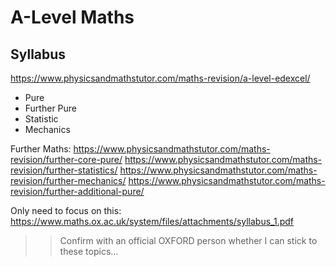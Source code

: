 # A-Level Maths

## Syllabus
https://www.physicsandmathstutor.com/maths-revision/a-level-edexcel/
- Pure
- Further Pure
- Statistic
- Mechanics

Further Maths:
https://www.physicsandmathstutor.com/maths-revision/further-core-pure/
https://www.physicsandmathstutor.com/maths-revision/further-statistics/
https://www.physicsandmathstutor.com/maths-revision/further-mechanics/
https://www.physicsandmathstutor.com/maths-revision/further-additional-pure/


Only need to focus on this:
https://www.maths.ox.ac.uk/system/files/attachments/syllabus_1.pdf

>> Confirm with an official OXFORD person whether I can stick to these topics...
